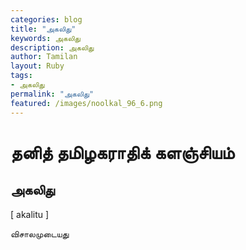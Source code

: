 ```yaml
---  
categories: blog  
title: "அகலிது"
keywords: அகலிது  
description: அகலிது
author: Tamilan  
layout: Ruby  
tags:     
- அகலிது
permalink: "அகலிது"  
featured: /images/noolkal_96_6.png  
--- 
```

# தனித் தமிழகராதிக் களஞ்சியம்
## அகலிது

[ akalitu ]  
  
விசாலமுடையது
